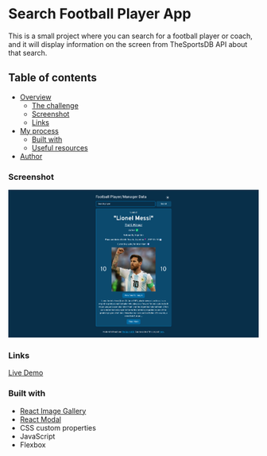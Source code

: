 # Search Football Player App
This is a small project where you can search for a football player or coach, and it will display information on the screen from TheSportsDB API about that search.

## Table of contents

- [Overview](#overview)
  - [The challenge](#the-challenge)
  - [Screenshot](#screenshot)
  - [Links](#links)
- [My process](#my-process)
  - [Built with](#built-with)  
  - [Useful resources](#useful-resources)
- [Author](#author)

### Screenshot
![Screenshot of the project](/src/assets/screenshot-16-oct.png)

### Links

[Live Demo](https://search-football-player-fcc.netlify.app/)

### Built with

- [React Image Gallery](https://www.npmjs.com/package/react-image-gallery)
- [React Modal](https://www.npmjs.com/package/react-modal)
- CSS custom properties
- JavaScript
- Flexbox